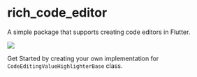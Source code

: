 # rich_code_editor

A simple package that supports creating code editors in Flutter.

![](https://github.com/psovit/rich_code_editor/blob/master/demo.gif)

Get Started by creating your own implementation for `CodeEditingValueHighlighterBase` class.